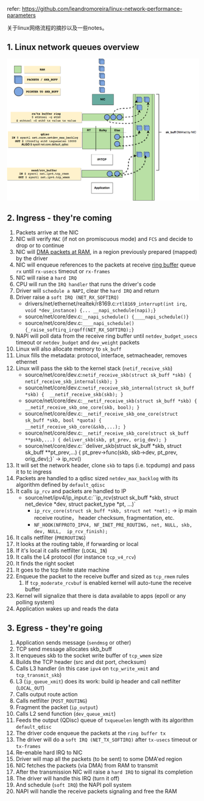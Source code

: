 refer:
  https://github.com/leandromoreira/linux-network-performance-parameters

关于linux网络流程的摘抄以及一些notes。

## 1. Linux network queues overview

![](./assets/linux_network_flow.png)


## 2. Ingress - they're coming

1. Packets arrive at the NIC
2. NIC will verify `MAC` (if not on promiscuous mode) and `FCS` and decide to drop or to continue
3. NIC will [DMA packets at RAM](https://en.wikipedia.org/wiki/Direct_memory_access), in a region previously prepared (mapped) by the driver
4. NIC will enqueue references to the packets at receive [ring buffer](https://en.wikipedia.org/wiki/Circular_buffer) queue `rx` until `rx-usecs` timeout or `rx-frames`
5. NIC will raise a `hard IRQ`
6. CPU will run the `IRQ handler` that runs the driver's code
7. Driver will `schedule a NAPI`, clear the `hard IRQ` and return
8. Driver raise a `soft IRQ (NET_RX_SOFTIRQ)`
    - drivers/net/ethernet/realtek/r8169.c:`rtl8169_interrupt(int irq, void *dev_instance) {... __napi_schedule(napi);}`
    - source/net/core/dev.c:`__napi_schedule() {____napi_schedule()}`
    - source/net/core/dev.c:`____napi_schedule() {_raise_softirq_irqoff(NET_RX_SOFTIRQ);}`
9. NAPI will poll data from the receive ring buffer until `netdev_budget_usecs` timeout or `netdev_budget` and `dev_weight` packets
10. Linux will also allocate memory to `sk_buff`
11. Linux fills the metadata: protocol, interface, setmacheader, removes ethernet
12. Linux will pass the skb to the kernel stack (`netif_receive_skb`)
    - source/net/core/dev.c:`netif_receive_skb(struct sk_buff *skb) { netif_receive_skb_internal(skb); }`
    - source/net/core/dev.c:`netif_receive_skb_internal(struct sk_buff *skb) {  __netif_receive_skb(skb); }`
    - source/net/core/dev.c:`__netif_receive_skb(struct sk_buff *skb) { __netif_receive_skb_one_core(skb, bool); }`
    - source/net/core/dev.c:`__netif_receive_skb_one_core(struct sk_buff *skb, bool *quota) { __netif_receive_skb_core(&skb,...); }`
    - source/net/core/dev.c:`__netif_receive_skb_core(struct sk_buff **pskb,...) { deliver_skb(skb, pt_prev, orig_dev); }`
    - source/net/core/dev.c:``deliver_skb(struct sk_buff *skb, struct sk_buff **pt_prev,...) { pt_prev->func(skb, skb->dev, pt_prev, orig_dev);}` → ip_rcv()
13. It will set the network header, clone `skb` to taps (i.e. tcpdump) and pass it to tc ingress
14. Packets are handled to a qdisc sized `netdev_max_backlog` with its algorithm defined by `default_qdisc`
15. It calls `ip_rcv` and packets are handled to IP
    - source/net/ipv4/ip_input.c:``ip_rcv(struct sk_buff *skb, struct net_device *dev, struct packet_type *pt, ...)`
      + `ip_rcv_core(struct sk_buff *skb, struct net *net);`  → ip main receive routine， header checksum, fragmentation, etc.
      + `NF_HOOK(NFPROTO_IPV4, NF_INET_PRE_ROUTING, net, NULL, skb, dev, NULL,  ip_rcv_finish);`
16. It calls netfilter (`PREROUTING`)
17. It looks at the routing table, if forwarding or local
18. If it's local it calls netfilter (`LOCAL_IN`)
19. It calls the L4 protocol (for instance `tcp_v4_rcv`)
20. It finds the right socket
21. It goes to the tcp finite state machine
22. Enqueue the packet to  the receive buffer and sized as `tcp_rmem` rules
    1. If `tcp_moderate_rcvbuf` is enabled kernel will auto-tune the receive buffer
23. Kernel will signalize that there is data available to apps (epoll or any polling system)
24. Application wakes up and reads the data


## 3. Egress - they're going

1. Application sends message (`sendmsg` or other)
2. TCP send message allocates skb_buff
3. It enqueues skb to the socket write buffer of `tcp_wmem` size
4. Builds the TCP header (src and dst port, checksum)
5. Calls L3 handler (in this case `ipv4` on `tcp_write_xmit` and `tcp_transmit_skb`)
6. L3 (`ip_queue_xmit`) does its work: build ip header and call netfilter (`LOCAL_OUT`)
7. Calls output route action
8. Calls netfilter (`POST_ROUTING`)
9. Fragment the packet (`ip_output`)
10. Calls L2 send function (`dev_queue_xmit`)
11. Feeds the output (QDisc) queue of `txqueuelen` length with its algorithm `default_qdisc`
12. The driver code enqueue the packets at the `ring buffer tx`
13. The driver will do a `soft IRQ (NET_TX_SOFTIRQ)` after `tx-usecs` timeout or `tx-frames`
14. Re-enable hard IRQ to NIC
15. Driver will map all the packets (to be sent) to some DMA'ed region
16. NIC fetches the packets (via DMA) from RAM to transmit
17. After the transmission NIC will raise a `hard IRQ` to signal its completion
18. The driver will handle this IRQ (turn it off)
19. And schedule (`soft IRQ`) the NAPI poll system 
20. NAPI will handle the receive packets signaling and free the RAM




